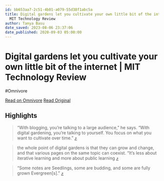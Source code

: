 ```yaml
---
id: bb653aa7-2c51-4b01-a079-55d38f1abc5a
title: Digital gardens let you cultivate your own little bit of the internet |
  MIT Technology Review
author: Tanya Basu
date_saved: 2023-08-06 23:37:06
date_published: 2020-09-03 05:00:00
---
```


# Digital gardens let you cultivate your own little bit of the internet | MIT Technology Review
#Omnivore

[Read on Omnivore](https://omnivore.app/me/digital-gardens-let-you-cultivate-your-own-little-bit-of-the-int-189ce11e4d8)
[Read Original](https://www.technologyreview.com/2020/09/03/1007716/digital-gardens-let-you-cultivate-your-own-little-bit-of-the-internet)

## Highlights

> “With blogging, you’re talking to a large audience,” he says. “With digital gardening, you’re talking to yourself. You focus on what you want to cultivate over time.” [⤴️](https://omnivore.app/me/digital-gardens-let-you-cultivate-your-own-little-bit-of-the-int-189ce11e4d8#9ab491df-e5c8-4e81-a55b-5028f734d6f1) 

> the whole point of digital gardens is that they can grow and change, and that various pages on the same topic can coexist. “It’s less about iterative learning and more about public learning [⤴️](https://omnivore.app/me/digital-gardens-let-you-cultivate-your-own-little-bit-of-the-int-189ce11e4d8#edc6c77d-2bfc-4c70-a220-15c666c9bc53) 

> “Some notes are Seedlings, some are budding, and some are fully grown Evergreen\[s\].” [⤴️](https://omnivore.app/me/digital-gardens-let-you-cultivate-your-own-little-bit-of-the-int-189ce11e4d8#3cd39add-3e72-4e82-ad61-da732f763f46) 

